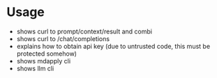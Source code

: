 # Usage

- shows curl to prompt/context/result and combi
- shows curl to /chat/completions
- explains how to obtain api key (due to untrusted code, this must be protected somehow)
- shows mdapply cli
- shows llm cli
